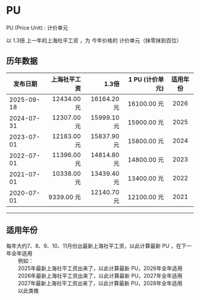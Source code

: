 # PU

PU (Price Unit) : 计价单元

以 1.3倍 上一年的上海社平工资 ，为 今年价格的 计价单元（抹零抹到百位）

## 历年数据

发布日期    |上海社平工资    |1.3倍          |1 PU (计价单元)  |适用年份
------------|---------------:|--------------:|----------------:|:--------:
2025-09-18  |12434.00 元     |16164.20元     |16100.00 元      |2026
2024-07-31  |12307.00 元     |15999.10元     |15900.00 元      |2025
2023-07-01  |12183.00 元     |15837.90元     |15800.00 元      |2024
2022-07-01  |11396.00 元     |14814.80元     |14800.00 元      |2023
2021-07-01  |10338.00 元     |13439.40元     |13400.00 元      |2022
2020-07-01  |9339.00 元      |12140.70元     |12100.00 元      |2021

***

## 适用年份

每年大约7、8、9、10、11月份出最新上海社平工资，以此计算最新 PU ，在下一年全年适用 <br/>
&nbsp;&nbsp;&nbsp;&nbsp;&nbsp;&nbsp;&nbsp;&nbsp;例如： <br/>
&nbsp;&nbsp;&nbsp;&nbsp;&nbsp;&nbsp;&nbsp;&nbsp;2025年最新上海社平工资出来了，以此计算最新 PU，2026年全年适用 <br/>
&nbsp;&nbsp;&nbsp;&nbsp;&nbsp;&nbsp;&nbsp;&nbsp;2026年最新上海社平工资出来了，以此计算最新 PU，2027年全年适用 <br/>
&nbsp;&nbsp;&nbsp;&nbsp;&nbsp;&nbsp;&nbsp;&nbsp;2027年最新上海社平工资出来了，以此计算最新 PU，2028年全年适用 <br/>
&nbsp;&nbsp;&nbsp;&nbsp;&nbsp;&nbsp;&nbsp;&nbsp;以此类推

<br/><br/><br/>
<br/><br/><br/>
<br/><br/><br/>
